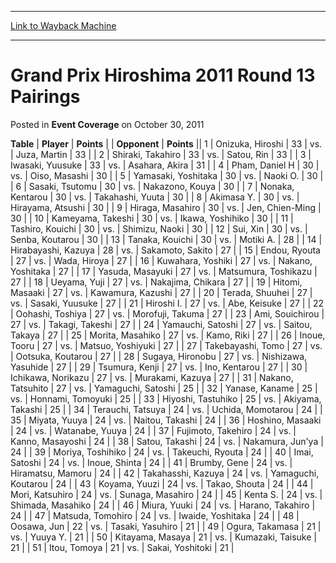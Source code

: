 
---
[Link to Wayback Machine](https://web.archive.org/web/20211019155047/https://magic.wizards.com/en/articles/archive/event-coverage/grand-prix-hiroshima-2011-round-13-pairings-2011-10-30)

[_metadata_:description]:- "TablePlayerPoints OpponentPoints 1Onizuka, Hiroshi 33vs.Juza, Martin 33 2Shiraki, Takahiro 33vs.Satou, Rin 33 3Iwasaki, Yuusuke 33vs.Asahara, Akira 31 4Pham, Daniel H 30vs.Oiso, Masashi 30 5Yamasaki, Yoshitaka 30vs.Naoki O. 30 6Sasaki, Tsutomu 30vs.Nakazono, Kouya 30 7Nonaka, Kentarou 30vs.Takahashi, Yuuta 30 8Akimasa Y. 30vs.Hirayama, Atsushi 30 9Hiraga, Masahiro 30vs.Jen,"
[_metadata_:generator]:- "Drupal 7 (http://drupal.org)"
[_metadata_:node]:- "456621"
[_metadata_:publish_date]:- "2011-10-30"
[_metadata_:source]:- "div-main-content"
[_metadata_:title]:- "Grand Prix Hiroshima 2011 Round 13 Pairings"
[_metadata_:wayback_capture_timestamp]:- "2021-10-19 15:50:47"
[_metadata_:wayback_raw_url]:- "https://web.archive.org/web/20211019155047id_/https://magic.wizards.com/en/articles/archive/event-coverage/grand-prix-hiroshima-2011-round-13-pairings-2011-10-30"
[_metadata_:wayback_url]:- "https://magic.wizards.com/en/articles/archive/event-coverage/grand-prix-hiroshima-2011-round-13-pairings-2011-10-30"
---


Grand Prix Hiroshima 2011 Round 13 Pairings
===========================================



 Posted in **Event Coverage**
 on October 30, 2011 












 **Table** | **Player** | **Points** |  | **Opponent** | **Points** ||  1 | Onizuka, Hiroshi |  33 | vs. | Juza, Martin |  33 |
|  2 | Shiraki, Takahiro |  33 | vs. | Satou, Rin |  33 |
|  3 | Iwasaki, Yuusuke |  33 | vs. | Asahara, Akira |  31 |
|  4 | Pham, Daniel H |  30 | vs. | Oiso, Masashi |  30 |
|  5 | Yamasaki, Yoshitaka |  30 | vs. | Naoki O. |  30 |
|  6 | Sasaki, Tsutomu |  30 | vs. | Nakazono, Kouya |  30 |
|  7 | Nonaka, Kentarou |  30 | vs. | Takahashi, Yuuta |  30 |
|  8 | Akimasa Y. |  30 | vs. | Hirayama, Atsushi |  30 |
|  9 | Hiraga, Masahiro |  30 | vs. | Jen, Chien-Ming |  30 |
|  10 | Kameyama, Takeshi |  30 | vs. | Ikawa, Yoshihiko |  30 |
|  11 | Tashiro, Kouichi |  30 | vs. | Shimizu, Naoki |  30 |
|  12 | Sui, Xin |  30 | vs. | Senba, Koutarou |  30 |
|  13 | Tanaka, Kouichi |  30 | vs. | Motiki A. |  28 |
|  14 | Hirabayashi, Kazuya |  28 | vs. | Sakamoto, Sakito |  27 |
|  15 | Endou, Ryouta |  27 | vs. | Wada, Hiroya |  27 |
|  16 | Kuwahara, Yoshiki |  27 | vs. | Nakano, Yoshitaka |  27 |
|  17 | Yasuda, Masayuki |  27 | vs. | Matsumura, Toshikazu |  27 |
|  18 | Ueyama, Yuji |  27 | vs. | Nakajima, Chikara |  27 |
|  19 | Hitomi, Masaaki |  27 | vs. | Kawamura, Kazushi |  27 |
|  20 | Terada, Shuuhei |  27 | vs. | Sasaki, Yuusuke |  27 |
|  21 | Hiroshi I. |  27 | vs. | Abe, Keisuke |  27 |
|  22 | Oohashi, Toshiya |  27 | vs. | Morofuji, Takuma |  27 |
|  23 | Ami, Souichirou |  27 | vs. | Takagi, Takeshi |  27 |
|  24 | Yamauchi, Satoshi |  27 | vs. | Saitou, Takaya |  27 |
|  25 | Morita, Masahiko |  27 | vs. | Kamo, Riki |  27 |
|  26 | Inoue, Tooru |  27 | vs. | Matsuo, Yoshiyuki |  27 |
|  27 | Takebayashi, Tomo |  27 | vs. | Ootsuka, Koutarou |  27 |
|  28 | Sugaya, Hironobu |  27 | vs. | Nishizawa, Yasuhide |  27 |
|  29 | Tsumura, Kenji |  27 | vs. | Ino, Kentarou |  27 |
|  30 | Ichikawa, Norikazu |  27 | vs. | Murakami, Kazuya |  27 |
|  31 | Nakano, Tatsuhito |  27 | vs. | Yamaguchi, Satoshi |  25 |
|  32 | Yanase, Kaname |  25 | vs. | Honnami, Tomoyuki |  25 |
|  33 | Hiyoshi, Tastuhiko |  25 | vs. | Akiyama, Takashi |  25 |
|  34 | Terauchi, Tatsuya |  24 | vs. | Uchida, Momotarou |  24 |
|  35 | Miyata, Yuuya |  24 | vs. | Naitou, Takashi |  24 |
|  36 | Hoshino, Masaaki |  24 | vs. | Watanabe, Yuuya |  24 |
|  37 | Fujimoto, Takehiro |  24 | vs. | Kanno, Masayoshi |  24 |
|  38 | Satou, Takashi |  24 | vs. | Nakamura, Jun'ya |  24 |
|  39 | Moriya, Toshihiko |  24 | vs. | Takeuchi, Ryouta |  24 |
|  40 | Imai, Satoshi |  24 | vs. | Inoue, Shinta |  24 |
|  41 | Brumby, Gene |  24 | vs. | Hiramatsu, Mamoru |  24 |
|  42 | Takahasshi, Kazuya |  24 | vs. | Yamaguchi, Koutarou |  24 |
|  43 | Koyama, Yuuzi |  24 | vs. | Takao, Shouta |  24 |
|  44 | Mori, Katsuhiro |  24 | vs. | Sunaga, Masahiro |  24 |
|  45 | Kenta S. |  24 | vs. | Shimada, Masahiko |  24 |
|  46 | Miura, Yuuki |  24 | vs. | Harano, Takahiro |  24 |
|  47 | Matsuda, Tomohiro |  24 | vs. | Iwaide, Yoshitaka |  24 |
|  48 | Oosawa, Jun |  22 | vs. | Tasaki, Yasuhiro |  21 |
|  49 | Ogura, Takamasa |  21 | vs. | Yuuya Y. |  21 |
|  50 | Kitayama, Masaya |  21 | vs. | Kumazaki, Taisuke |  21 |
|  51 | Itou, Tomoya |  21 | vs. | Sakai, Yoshitoki |  21 |








